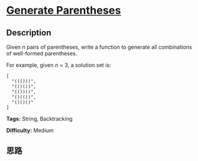 # [Generate Parentheses][title]

## Description

Given _n_ pairs of parentheses, write a function to generate all combinations
of well-formed parentheses.

For example, given _n_ = 3, a solution set is:
            [      "((()))",      "(()())",      "(())()",      "()(())",      "()()()"    ]    


**Tags:** String, Backtracking

**Difficulty:** Medium

## 思路

[title]: https://leetcode.com/problems/generate-parentheses
